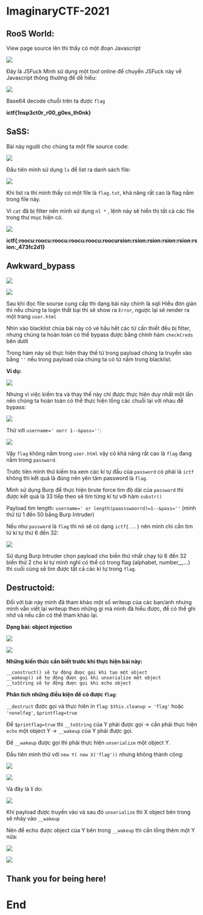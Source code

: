 # ImaginaryCTF-2021
## RooS World:
  View page source lên thì thấy có một đoạn Javascript
  
  ![](Images/h1.png)

  Đây là JSFuck 
  Mình sử dụng một tool online để chuyển JSFuck này về Javascript thông thường để dễ hiểu:
  
  ![](Images/h2.png)

  Base64 decode chuỗi trên ta được `flag`
  
  **ictf{1nsp3ct0r_r00_g0es_th0nk}**
## SaSS:
  Bài này người cho chúng ta một file source code:
  
  ![](Images/h3.png)

  Đầu tiên mình sử dụng `ls` để list ra danh sách file:
  
  ![](Images/h4.png)

  Khi list ra thì mình thấy có một file là `flag.txt`, khả năng rất cao là flag nằm trong file này.
  
  Vì `cat` đã bị filter nên mình sử dụng `nl *` , lệnh này sẽ hiển thị tất cả các file trong thư mục hiện có.
  
  ![](Images/h5.png)

   **ictf{:roocu:roocu:roocu:roocu:roocu:roocursion:rsion:rsion:rsion:rsion:rsion:_473fc2d1}**
## Awkward_bypass

  ![](Images/h6.png)

  ![](Images/h7.png)
 
   Sau khi đọc file sourse cung cấp thì dạng bài này chính là sqli
   Hiểu đơn giản thì nếu chúng ta login thất bại thì sẽ show ra `Error`, ngược lại sẽ render ra một trang `user.html`
   
   Nhìn vào blacklist chủa bài này có vẻ hầu hết các từ cần thiết đều bị filter, nhưng chúng ta hoàn toàn có thể bypass được bằng 
   chính hàm `checkCreds` bên dưới
   
   Trong hàm này sẽ thực hiện thay thế từ trong payload chúng ta truyền vào bằng `''` nếu trong payload của chúng ta có từ nằm trong blacklist.
   
  **Ví dụ:**

  ![](Images/h8.png)

  Nhưng vì việc kiếm tra và thay thế này chỉ được thực hiện duy nhất một lần nên chúng ta hoàn toàn có thể thực hiện lồng các chuỗi lại với nhau để bypass:

  ![](Images/h9.png)
  
  Thử với `username=' oorr 1--&pass=''`:

  ![](Images/h10.png)

  Vậy `flag` không nằm trong `user.html` vậy có khả năng rất cao là `flag` đang nằm trong `password`.
  
  Trước tiên mình thử kiếm tra xem các kí tự đầu của `password` có phải là `ictf` không thì kết quả là đúng nên yên tâm password là `flag`.
  
  Mình sử dụng Burp để thực hiện brute force tìm độ dài của `password`  thì được kết quả là 33 tiếp theo sẽ tìm từng kí tự với hàm `substr()`
  
  Payload tìm length: `username=' or length(paassswoorrd)=1--&pass=''` (mình thử từ 1 đến 50 bằng Burp Intruder)
  
  Nếu như `password` là `flag` thì nó sẽ có dạng `ictf{...}` nên mình chỉ cần tìm từ kí tự thứ 6 đến 32:

  ![](Images/h11.png)

  Sử dụng Burp Intruder chọn payload cho biến thứ nhất chạy từ 6 đến 32 biến thứ 2 cho kí tự mình nghĩ có thể có trong flag
  (alphabet, number,_,...) thì cuối cùng sẽ tìm được tất cả các kí tự trong `flag`.

## Destructoid:
  Đối với bài này mình đã tham khảo một số writeup của các bạn/anh nhưng mình vẫn viết lại writeup theo những gì mà mình đã hiểu được, để có thể ghi nhớ và nếu cần có thể tham   khảo lại.
  
  **Dạng bài: object injection**

  ![](Images/h12.png)

  ![](Images/h13.png)

  **Những kiến thức cần biết trước khi thực hiện bài này:**
  ```
  __construct() sẽ tự động được gọi khi tạo một object
  __wakeup() sẽ tự động được gọi khi unserialize một object
  __toString sẽ tự động được gọi khi echo object
  ```
  **Phân tích những điều kiện để có được `flag`:**

  `__destruct` được gọi và thực hiên in `flag`: `$this.cleanup = 'flag'` hoặc `'nonelfag'`, `$printflag=true`
  
  Để `$printflag=true` thì `__toString` của Y phải được gọi -> cần phải thực hiện `echo` một object Y -> `__wakeup` của Y phải được gọi.
  
  Để `__wakeup` được gọi thì phải thực hiện `unserialize` một object Y.
  
  Đầu tiên mình thử với `new Y( new X('flag'))` nhưng không thành công:

  ![](Images/h14.png)

  ![](Images/h15.png)

  Và đây là lí do:

  ![](Images/h16.png)

  Khi payload được truyền vào và sau đó `unserialize` thì X object bên trong sẽ nhảy vào `__wakeup`
  
  Nên để echo được object của Y bên trong  `__wakeup` thì cần lồng thêm một Y nữa:

  ![](Images/h17.png)

  ![](Images/h18.png)
  
  ## Thank you for being here!
  # End







